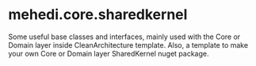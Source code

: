 # mehedi.core.sharedkernel
Some useful base classes and interfaces, mainly used with the Core or Domain layer inside CleanArchitecture template. Also, a template to make your own Core or Domain layer SharedKernel nuget package.
